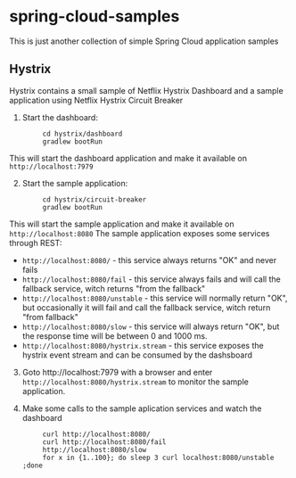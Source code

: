 # spring-cloud-samples

This is just another collection of simple Spring Cloud application samples

## Hystrix
Hystrix contains a small sample of Netflix Hystrix Dashboard and a sample application using Netflix Hystrix Circuit Breaker


1. Start the dashboard:

            cd hystrix/dashboard
            gradlew bootRun

This will start the dashboard application and make it available on `http://localhost:7979`

2. Start the sample application:

            cd hystrix/circuit-breaker
            gradlew bootRun

This will start the sample application and make it available on `http://localhost:8080`
The sample application exposes some services through REST:
* `http://localhost:8080/` - this service always returns "OK" and never fails
* `http://localhost:8080/fail` - this service always fails and will call the fallback service, witch returns "from the fallback"
* `http://localhost:8080/unstable` - this service will normally return "OK", but occasionally it will fail and call the fallback service, witch return "from fallback"
* `http://localhost:8080/slow` - this service will always return "OK", but the response time will be between 0 and 1000 ms.
* `http://localhost:8080/hystrix.stream` - this service exposes the hystrix event stream and can be consumed by the dashsboard


3. Goto http://localhost:7979 with a browser and enter `http://localhost:8080/hystrix.stream` to monitor the sample application.

4. Make some calls to the sample aplication services and watch the dashboard

            curl http://localhost:8080/
            curl http://localhost:8080/fail
            http://localhost:8080/slow
            for x in {1..100}; do sleep 3 curl localhost:8080/unstable ;done
